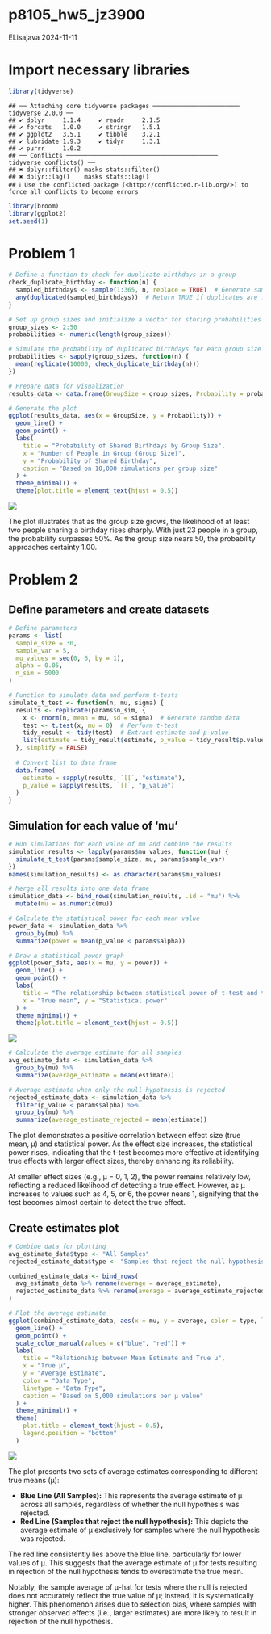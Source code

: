 p8105_hw5_jz3900
================
ELisajava
2024-11-11

# Import necessary libraries

``` r
library(tidyverse) 
```

    ## ── Attaching core tidyverse packages ──────────────────────── tidyverse 2.0.0 ──
    ## ✔ dplyr     1.1.4     ✔ readr     2.1.5
    ## ✔ forcats   1.0.0     ✔ stringr   1.5.1
    ## ✔ ggplot2   3.5.1     ✔ tibble    3.2.1
    ## ✔ lubridate 1.9.3     ✔ tidyr     1.3.1
    ## ✔ purrr     1.0.2     
    ## ── Conflicts ────────────────────────────────────────── tidyverse_conflicts() ──
    ## ✖ dplyr::filter() masks stats::filter()
    ## ✖ dplyr::lag()    masks stats::lag()
    ## ℹ Use the conflicted package (<http://conflicted.r-lib.org/>) to force all conflicts to become errors

``` r
library(broom)
library(ggplot2)
set.seed(1)
```

# Problem 1

``` r
# Define a function to check for duplicate birthdays in a group
check_duplicate_birthday <- function(n) {
  sampled_birthdays <- sample(1:365, n, replace = TRUE)  # Generate sample birthdays randomly
  any(duplicated(sampled_birthdays))  # Return TRUE if duplicates are found
}

# Set up group sizes and initialize a vector for storing probabilities
group_sizes <- 2:50
probabilities <- numeric(length(group_sizes))

# Simulate the probability of duplicated birthdays for each group size
probabilities <- sapply(group_sizes, function(n) {
  mean(replicate(10000, check_duplicate_birthday(n)))
})

# Prepare data for visualization
results_data <- data.frame(GroupSize = group_sizes, Probability = probabilities)

# Generate the plot
ggplot(results_data, aes(x = GroupSize, y = Probability)) +
  geom_line() +
  geom_point() +
  labs(
    title = "Probability of Shared Birthdays by Group Size",
    x = "Number of People in Group (Group Size)",
    y = "Probability of Shared Birthday",
    caption = "Based on 10,000 simulations per group size"
  ) +
  theme_minimal() +
  theme(plot.title = element_text(hjust = 0.5))
```

![](p8105_hw5_jz3900_files/figure-gfm/unnamed-chunk-2-1.png)<!-- -->

The plot illustrates that as the group size grows, the likelihood of at
least two people sharing a birthday rises sharply. With just 23 people
in a group, the probability surpasses 50%. As the group size nears 50,
the probability approaches certainty 1.00.

# Problem 2

## Define parameters and create datasets

``` r
# Define parameters
params <- list(
  sample_size = 30,
  sample_var = 5,
  mu_values = seq(0, 6, by = 1),
  alpha = 0.05,
  n_sim = 5000
)

# Function to simulate data and perform t-tests
simulate_t_test <- function(n, mu, sigma) {
  results <- replicate(params$n_sim, { 
    x <- rnorm(n, mean = mu, sd = sigma)  # Generate random data
    test <- t.test(x, mu = 0)  # Perform t-test
    tidy_result <- tidy(test)  # Extract estimate and p-value
    list(estimate = tidy_result$estimate, p_value = tidy_result$p.value)
  }, simplify = FALSE)
  
  # Convert list to data frame
  data.frame(
    estimate = sapply(results, `[[`, "estimate"),
    p_value = sapply(results, `[[`, "p_value")
  )
}
```

## Simulation for each value of ‘mu’

``` r
# Run simulations for each value of mu and combine the results
simulation_results <- lapply(params$mu_values, function(mu) {
  simulate_t_test(params$sample_size, mu, params$sample_var)
})
names(simulation_results) <- as.character(params$mu_values)

# Merge all results into one data frame 
simulation_data <- bind_rows(simulation_results, .id = "mu") %>%
  mutate(mu = as.numeric(mu))

# Calculate the statistical power for each mean value 
power_data <- simulation_data %>%
  group_by(mu) %>%
  summarize(power = mean(p_value < params$alpha))

# Draw a statistical power graph
ggplot(power_data, aes(x = mu, y = power)) +
  geom_line() +
  geom_point() +
  labs(
    title = "The relationship between statistical power of t-test and true mean",
    x = "True mean", y = "Statistical power"
  ) +
  theme_minimal() + 
  theme(plot.title = element_text(hjust = 0.5))
```

![](p8105_hw5_jz3900_files/figure-gfm/unnamed-chunk-4-1.png)<!-- -->

``` r
# Calculate the average estimate for all samples
avg_estimate_data <- simulation_data %>%
  group_by(mu) %>%
  summarize(average_estimate = mean(estimate))

# Average estimate when only the null hypothesis is rejected
rejected_estimate_data <- simulation_data %>%
  filter(p_value < params$alpha) %>%
  group_by(mu) %>%
  summarize(average_estimate_rejected = mean(estimate))
```

The plot demonstrates a positive correlation between effect size (true
mean, μ) and statistical power. As the effect size increases, the
statistical power rises, indicating that the t-test becomes more
effective at identifying true effects with larger effect sizes, thereby
enhancing its reliability.

At smaller effect sizes (e.g., μ = 0, 1, 2), the power remains
relatively low, reflecting a reduced likelihood of detecting a true
effect. However, as μ increases to values such as 4, 5, or 6, the power
nears 1, signifying that the test becomes almost certain to detect the
true effect.

## Create estimates plot

``` r
# Combine data for plotting
avg_estimate_data$type <- "All Samples"
rejected_estimate_data$type <- "Samples that reject the null hypothesis"

combined_estimate_data <- bind_rows(
  avg_estimate_data %>% rename(average = average_estimate),
  rejected_estimate_data %>% rename(average = average_estimate_rejected)
)

# Plot the average estimate
ggplot(combined_estimate_data, aes(x = mu, y = average, color = type, linetype = type)) +
  geom_line() +
  geom_point() +
  scale_color_manual(values = c("blue", "red")) +
  labs(
    title = "Relationship between Mean Estimate and True μ",
    x = "True μ",
    y = "Average Estimate",
    color = "Data Type",
    linetype = "Data Type",
    caption = "Based on 5,000 simulations per μ value"
  ) +
  theme_minimal() +
  theme(
    plot.title = element_text(hjust = 0.5),
    legend.position = "bottom"
  )
```

![](p8105_hw5_jz3900_files/figure-gfm/unnamed-chunk-5-1.png)<!-- -->

The plot presents two sets of average estimates corresponding to
different true means (μ):

- **Blue Line (All Samples):** This represents the average estimate of μ
  across all samples, regardless of whether the null hypothesis was
  rejected.  
- **Red Line (Samples that reject the null hypothesis):** This depicts
  the average estimate of μ exclusively for samples where the null
  hypothesis was rejected.

The red line consistently lies above the blue line, particularly for
lower values of μ. This suggests that the average estimate of μ for
tests resulting in rejection of the null hypothesis tends to
overestimate the true mean.

Notably, the sample average of μ-hat for tests where the null is
rejected does not accurately reflect the true value of μ; instead, it is
systematically higher. This phenomenon arises due to selection bias,
where samples with stronger observed effects (i.e., larger estimates)
are more likely to result in rejection of the null hypothesis.
